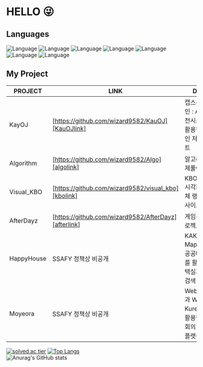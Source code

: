 # HELLO 😜

## Languages
![Language](https://img.shields.io/badge/-J_A_V_A_⭐_⭐_⭐_⭐-yellow) 
![Language](https://img.shields.io/badge/-JavaScript_⭐_⭐-orange)
![Language](https://img.shields.io/badge/-_C_⭐_⭐-brightgreen) ![Language](https://img.shields.io/badge/-C_+_+_⭐_⭐-brightgreen)
![Language](https://img.shields.io/badge/-C_Sharp-brightgreen)
![Language](https://img.shields.io/badge/-K_o_t_l_i_n_⭐-green)
![Language](https://img.shields.io/badge/-P_y_t_h_o_n_⭐-blue)    


## My Project

| PROJECT | LINK | DESC | Tech |
| ------ | ------ | ------ | ------ |
| KayOJ | [https://github.com/wizard9582/KauOJ][KauOJlink] |캡스톤 디자인 : AWS 추천시스템을 활용한 온라인 저지 사이트|Pug,Node.js,dJango,NGINX,AWS|
| Algorithm | [https://github.com/wizard9582/Algo][algolink] |알고리즘 문제풀이|
| Visual_KBO | [https://github.com/wizard9582/visual_kbo][kbolink] |KBO STAT 시각화 및 자체 랭킹,비교 사이트|Vue,Spring|
| AfterDayz | [https://github.com/wizard9582/AfterDayz][afterlink] |게임(토이프로젝트)|계획중|
| HappyHouse | SSAFY 정책상 비공개 |KAKAO Map API와 공공데이터를 활용한 주택실거래가 검색 사이트|Vue,Spring,MyBatis|
| Moyeora | SSAFY 정책상 비공개 |WebSocket과 WebRTC Kurento를 활용한 화상회의 및 게임 플랫폼|Vue,Spring,JPA,Kurento,WebSocket,NGINX|

[KauOjlink]: https://github.com/wizard9582/KauOJ
[algolink]: https://github.com/wizard9582/Algo
[kbolink]: https://github.com/wizard9582/visual_kbo
[afterlink]: https://github.com/wizard9582/AfterDayz

[![solved.ac tier](http://mazassumnida.wtf/api/v2/generate_badge?boj=qkfskan82)](https://solved.ac/qkfskan82)
[![Top Langs](https://github-readme-stats.vercel.app/api/top-langs/?username=wizard9582&layout=compact&exclude_repo=wizard9582.github.io,Yun-Blog,intellij-settings)](https://github.com/anuraghazra/github-readme-stats)   
![Anurag's GitHub stats](https://github-readme-stats.vercel.app/api?username=wizard9582&&show_icons=true&theme=highcontrast)
